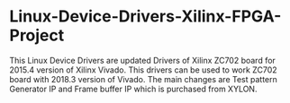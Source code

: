 # Linux-Device-Drivers-Xilinx-FPGA-Project

This Linux Device Drivers are updated Drivers of Xilinx ZC702 board for 2015.4 version of Xilinx Vivado.
This drivers can be used to work ZC702 board with 2018.3 version of Vivado.
The main changes are Test pattern Generator IP and Frame buffer IP which is purchased from XYLON.
